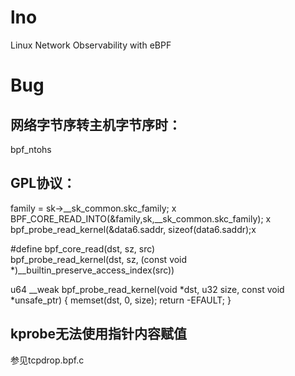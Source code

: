 # lno
Linux Network Observability with eBPF


# Bug

## 网络字节序转主机字节序时：
bpf_ntohs

## GPL协议：

family = sk->__sk_common.skc_family; x
BPF_CORE_READ_INTO(&family,sk,__sk_common.skc_family); x
bpf_probe_read_kernel(&data6.saddr, sizeof(data6.saddr);x


#define bpf_core_read(dst, sz, src)					    \
	bpf_probe_read_kernel(dst, sz, (const void *)__builtin_preserve_access_index(src))

u64 __weak bpf_probe_read_kernel(void *dst, u32 size, const void *unsafe_ptr)
{
	memset(dst, 0, size);
	return -EFAULT;
}

## kprobe无法使用指针内容赋值
参见tcpdrop.bpf.c